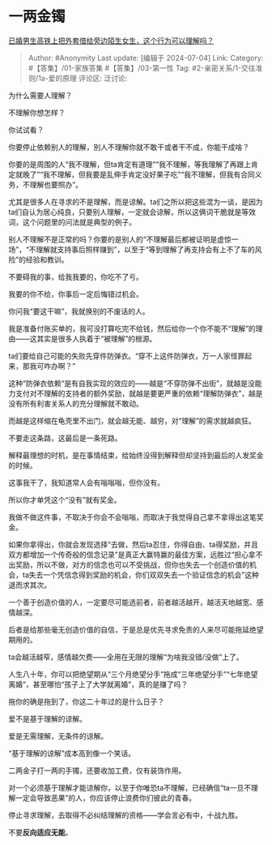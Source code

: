 # 一两金镯
[已婚男生高铁上把外套借给旁边陌生女生，这个行为可以理解吗？](https://www.zhihu.com/question/610339558/answer/3551340887)

> Author: #Anonymity
> Last update: [编辑于 2024-07-04]
> Link:
> Category: #【答集】/01-家族答集 #【答集】/03-第一性 
> Tag: #2-亲密关系/1-交往准则/1a-爱的原理 
> 评论区:
> 泛讨论:

为什么需要人理解？

不理解你想怎样？

你试试看？

你要停止依赖别人的理解，別人不理解你就不敢干或者干不成，你能干成啥？

你要的是周围的人“我不理解，但ta肯定有道理”“我不理解，等我理解了再跟上肯定就晚了”“我不理解，但我要是乱伸手肯定没好果子吃”“我不理解，但我有合同义务，不理解也要照办”。

尤其是很多人在寻求的不是理解，而是谅解。ta们之所以把这些混为一谈，是因为ta们自认为居心纯良，只要别人理解，一定就会谅解，所以这俩词干脆就是等效词，这个问题里的问法就是典型的例子。

别人不理解不是正常的吗？你要的是别人的“不理解最后都被证明是虚惊一场”，“不理解就支持事后照样赚到”，以至于“等到理解了再支持会有上不了车的风险”的经验和教训。

不要碍我的事，给我我要的，你吃不了亏。

我要的你不给，你事后一定后悔错过机会。

你问我“要这干嘛”，我就换别的不废话的人。

我是准备付账买单的，我可没打算吃完不给钱，然后给你一个你不能不“理解”的理由——这其实是很多人执着于“被理解”的根源。

ta们要给自己可能的失败先穿件防弹衣。“穿不上这件防弹衣，万一人家怪罪起来，那我可咋办啊？”

这种“防弹衣依赖“是有自我实现的效应的——越是“不穿防弹不出街”，就越是没能力支付对不理解的支持者的额外奖励，就越是要更严重的依赖“理解防弹衣”，越是没有所有利害关系人的充分理解就不敢动。

而越是这样缩在龟壳里不出门，就会越无能、越穷，对“理解”的需求就越疯狂。

不要走这条路，这最后是一条死路。

解释最理想的时机，是在事情结束，给始终没得到解释但却坚持到最后的人发奖金的时候。

这事我干了，我知道常人会有嗡嗡嗡，但你没有。

所以你才单凭这个“没有”就有奖金。

我做不做这件事，不取决于你会不会嗡嗡，而取决于我觉得自己拿不拿得出这笔奖金。

如果你拿得出，你就会发现选择“去做，然后ta忍住，你得自由、ta得奖励，并且双方都增加一个传奇般的信念记录”是真正大赢特赢的最佳方案，远胜过“担心拿不出奖励，所以不做，对方的信念也可以不受挑战，但你也失去一个创造价值的机会，ta失去一个凭信念得到奖励的机会，你们双双失去一个验证信念的机会”这种退而求其次。

一个善于创造价值的人，一定要尽可能选前者，前者越活越开，越活天地越宽、感情越深。

后者是给那些毫无创造价值的自信，于是总是优先寻求免责的人来尽可能拖延绝望期用的。

ta会越活越窄，感情越欠费——全用在无限的理解“为啥我没错/没做”上了。

人生八十年，你可以把绝望期从“三个月绝望分手”拖成“三年绝望分手”“七年绝望离婚”，甚至哪怕“孩子上了大学就离婚”，真的是赚了吗？

拖你的确是拖到了，你这二十年过的是什么日子？

爱不是基于理解的谅解。

爱是无需理解，无条件的谅解。

“基于理解的谅解”成本高到像一个笑话。

二两金子打一两的手镯，还要收加工费，仅有装饰作用。

对一个必须基于理解才能谅解你，以至于你唯恐ta不理解，已经确信“ta一旦不理解一定会导致恶果”的人，你应该停止浪费你们彼此的青春。

停止寻求理解，去取得不必纠结理解的资格——学会言必有中，十战九胜。

不要**反向适应无能**。